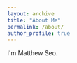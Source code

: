 ```yaml
---
layout: archive
title: "About Me"
permalink: /about/
author_profile: true
---
```


I'm Matthew Seo.
